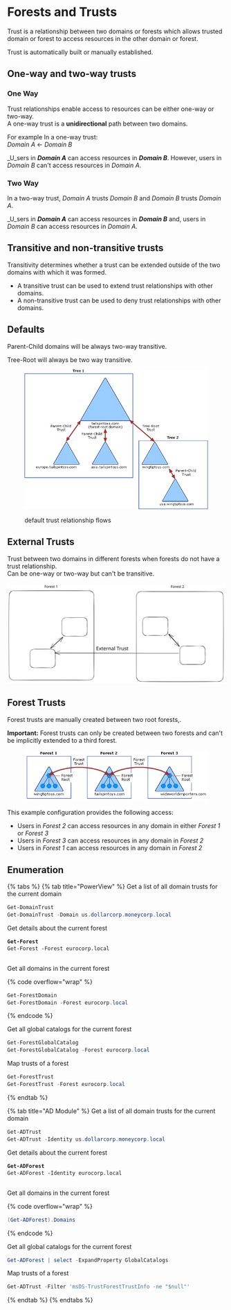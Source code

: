 # Forests and Trusts

Trust is a relationship between two domains or forests which allows trusted domain or forest to access resources in the other domain or forest.

Trust is automatically built or manually established.

## One-way and two-way trusts <a href="#one-way-and-two-way-trusts" id="one-way-and-two-way-trusts"></a>

### One Way

Trust relationships enable access to resources can be either one-way or two-way.\
A one-way trust is a **unidirectional** path between two domains.&#x20;

For example In a one-way trust: \
_Domain A_  <- _Domain B_

_U_sers in _**Domain A**_ can access resources in _**Domain B**_. However, users in _Domain B_ can't access resources in _Domain A_.

### Two Way

In a two-way trust, _Domain A_ trusts _Domain B_ and _Domain B_ trusts _Domain A_.

_U_sers in _**Domain A**_ can access resources in _**Domain B**_ and, users in _Domain B_ can access resources in _Domain A_.



## Transitive and non-transitive trusts <a href="#transitive-and-non-transitive-trusts" id="transitive-and-non-transitive-trusts"></a>

Transitivity determines whether a trust can be extended outside of the two domains with which it was formed.

* A transitive trust can be used to extend trust relationships with other domains.
* A non-transitive trust can be used to deny trust relationships with other domains.

## Defaults

Parent-Child domains will be always two-way transitive.

Tree-Root will always be two way transitive.

<figure><img src="../.gitbook/assets/trust-relationships.png" alt=""><figcaption><p>default trust relationship flows</p></figcaption></figure>

## External Trusts

Trust between two domains in different forests when forests do not have a trust relationship. \
Can be one-way or two-way but can't be transitive.

<img src="../.gitbook/assets/file.excalidraw (1).svg" alt="" class="gitbook-drawing">

## Forest Trusts

Forest trusts are manually created between two root forests,.

**Important:** Forest trusts can only be created between two forests and can't be implicitly extended to a third forest.

<figure><img src="../.gitbook/assets/forest-trusts-diagram.png" alt=""><figcaption></figcaption></figure>

This example configuration provides the following access:

* Users in _Forest 2_ can access resources in any domain in either _Forest 1_ or _Forest 3_
* Users in _Forest 3_ can access resources in any domain in _Forest 2_
* Users in _Forest 1_ can access resources in any domain in _Forest 2_

## Enumeration

{% tabs %}
{% tab title="PowerView" %}
Get a list of all domain trusts for the current domain

```powershell
Get-DomainTrust
Get-DomainTrust -Domain us.dollarcorp.moneycorp.local
```

Get details about the current forest

<pre class="language-powershell" data-overflow="wrap"><code class="lang-powershell"><strong>Get-Forest
</strong>Get-Forest -Forest eurocorp.local

</code></pre>

Get all domains in the current forest

{% code overflow="wrap" %}
```powershell
Get-ForestDomain
Get-ForestDomain -Forest eurocorp.local
```
{% endcode %}

Get all global catalogs for the current forest

```powershell
Get-ForestGlobalCatalog
Get-ForestGlobalCatalog -Forest eurocorp.local
```

Map trusts of a forest&#x20;

```powershell
Get-ForestTrust
Get-ForestTrust -Forest eurocorp.local
```
{% endtab %}

{% tab title="AD Module" %}
Get a list of all domain trusts for the current domain

```powershell
Get-ADTrust
Get-ADTrust -Identity us.dollarcorp.moneycorp.local
```

Get details about the current forest

<pre class="language-powershell" data-overflow="wrap"><code class="lang-powershell"><strong>Get-ADForest
</strong>Get-ADForest -Identity eurocorp.local

</code></pre>

Get all domains in the current forest

{% code overflow="wrap" %}
```powershell
(Get-ADForest).Domains
```
{% endcode %}

Get all global catalogs for the current forest

```powershell
Get-ADForest | select -ExpandProperty GlobalCatalogs
```

Map trusts of a forest

```powershell
Get-ADTrust -Filter 'msDS-TrustForestTrustInfo -ne "$null"'
```
{% endtab %}
{% endtabs %}


